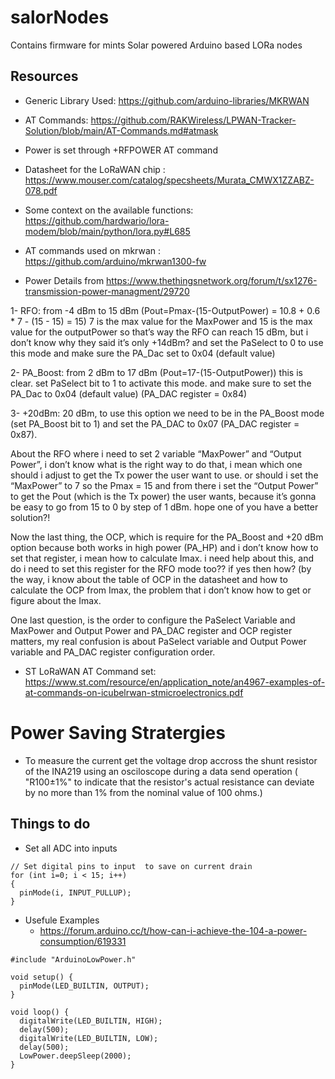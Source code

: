 # salorNodes
Contains firmware for mints Solar powered Arduino based LORa nodes

## Resources
- Generic Library Used: https://github.com/arduino-libraries/MKRWAN
- AT Commands:
  https://github.com/RAKWireless/LPWAN-Tracker-Solution/blob/main/AT-Commands.md#atmask
  
- Power is set through +RFPOWER AT command 
- Datasheet for the LoRaWAN chip : https://www.mouser.com/catalog/specsheets/Murata_CMWX1ZZABZ-078.pdf
- Some context on the available functions: https://github.com/hardwario/lora-modem/blob/main/python/lora.py#L685
- AT commands used on mkrwan : https://github.com/arduino/mkrwan1300-fw
- Power Details from https://www.thethingsnetwork.org/forum/t/sx1276-transmission-power-managment/29720

1- RFO: from -4 dBm to 15 dBm (Pout=Pmax-(15-OutputPower) = 10.8 + 0.6 * 7 - (15 - 15) = 15) 7 is the max value for the MaxPower and 15 is the max value for the outputPower so that’s way the RFO can reach 15 dBm, but i don’t know why they said it’s only +14dBm? and set the PaSelect to 0 to use this mode and make sure the PA_Dac set to 0x04 (default value)

2- PA_Boost: from 2 dBm to 17 dBm (Pout=17-(15-OutputPower)) this is clear. set PaSelect bit to 1 to activate this mode. and make sure to set the PA_Dac to 0x04 (default value) (PA_DAC register = 0x84)

3- +20dBm: 20 dBm, to use this option we need to be in the PA_Boost mode (set PA_Boost bit to 1) and set the PA_DAC to 0x07 (PA_DAC register = 0x87).

About the RFO where i need to set 2 variable “MaxPower” and “Output Power”, i don’t know what is the right way to do that, i mean which one should i adjust to get the Tx power the user want to use. or should i set the “MaxPower” to 7 so the Pmax = 15 and from there i set the “Output Power” to get the Pout (which is the Tx power) the user wants, because it’s gonna be easy to go from 15 to 0 by step of 1 dBm. hope one of you have a better solution?!

Now the last thing, the OCP, which is require for the PA_Boost and +20 dBm option because both works in high power (PA_HP) and i don’t know how to set that register, i mean how to calculate Imax. i need help about this, and do i need to set this register for the RFO mode too?? if yes then how? (by the way, i know about the table of OCP in the datasheet and how to calculate the OCP from Imax, the problem that i don’t know how to get or figure about the Imax.

One last question, is the order to configure the PaSelect Variable and MaxPower and Output Power and PA_DAC register and OCP register matters, my real confusion is about PaSelect variable and Output Power variable and PA_DAC register configuration order.


- ST LoRaWAN AT Command set: https://www.st.com/resource/en/application_note/an4967-examples-of-at-commands-on-icubelrwan-stmicroelectronics.pdf

# Power Saving Stratergies 
- To measure the current get the voltage drop accross the shunt resistor of the INA219 using an osciloscope during a data send operation ( "R100±1%" to indicate that the resistor's actual resistance can deviate by no more than 1% from the nominal value of 100 ohms.)


## Things to do 

- Set all ADC into inputs
 ```
// Set digital pins to input  to save on current drain
 for (int i=0; i < 15; i++) 
 {
   pinMode(i, INPUT_PULLUP);
 }
```
- Usefule Examples
  - https://forum.arduino.cc/t/how-can-i-achieve-the-104-a-power-consumption/619331   

```
#include "ArduinoLowPower.h"

void setup() {
  pinMode(LED_BUILTIN, OUTPUT);
}

void loop() {
  digitalWrite(LED_BUILTIN, HIGH);
  delay(500);
  digitalWrite(LED_BUILTIN, LOW);
  delay(500);
  LowPower.deepSleep(2000);
}
```

